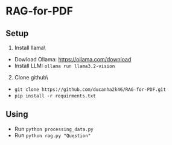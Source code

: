 # RAG-for-PDF
## Setup
1. Install llama\
- Dowload Ollama: https://ollama.com/download
- Install LLM: `ollama run llama3.2-vision`
2. Clone github\
- `git clone https://github.com/ducanha2k46/RAG-for-PDF.git`
- `pip install -r requirments.txt`
## Using
- Run `python processing_data.py`
- Run `python rag.py "Question"`